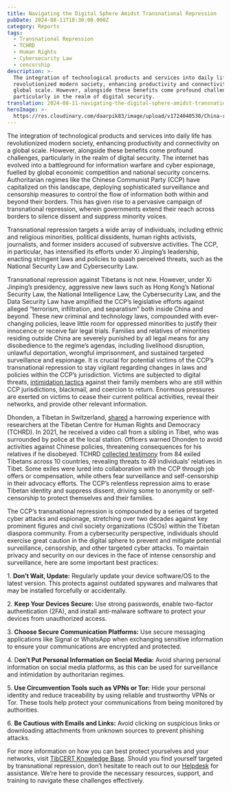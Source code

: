 ```yaml
---
title: Navigating the Digital Sphere Amidst Transnational Repression
pubDate: 2024-08-11T18:30:00.000Z
category: Reports
tags:
  - Transnational Repression
  - TCHRD
  - Human Rights
  - Cybersecurity Law
  - cencorship
description: >-
  The integration of technological products and services into daily life has
  revolutionized modern society, enhancing productivity and connectivity on a
  global scale. However, alongside these benefits come profound challenges,
  particularly in the realm of digital security.
translation: 2024-08-11-navigating-the-digital-sphere-amidst-transnational-repression-bo
heroImage: >-
  https://res.cloudinary.com/daarpik83/image/upload/v1724040530/China-repression_geepcz.png
---
```


The integration of technological products and services into daily life has revolutionized modern society, enhancing productivity and connectivity on a global scale. However, alongside these benefits come profound challenges, particularly in the realm of digital security. The internet has evolved into a battleground for information warfare and cyber espionage, fuelled by global economic competition and national security concerns. Authoritarian regimes like the Chinese Communist Party (CCP) have capitalized on this landscape, deploying sophisticated surveillance and censorship measures to control the flow of information both within and beyond their borders. This has given rise to a pervasive campaign of transnational repression, wherein governments extend their reach across borders to silence dissent and suppress minority voices.

Transnational repression targets a wide array of individuals, including ethnic and religious minorities, political dissidents, human rights activists, journalists, and former insiders accused of subversive activities. The CCP, in particular, has intensified its efforts under Xi Jinping’s leadership, enacting stringent laws and policies to quash perceived threats, such as the National Security Law and Cybersecurity Law.

Transnational repression against Tibetans is not new. However, under Xi Jinping’s presidency, aggressive new laws such as Hong Kong’s National Security Law, the National Intelligence Law, the Cybersecurity Law, and the Data Security Law have amplified the CCP’s legislative efforts against alleged “terrorism, infiltration, and separatism” both inside China and beyond. These new criminal and technology laws, compounded with ever-changing policies, leave little room for oppressed minorities to justify their innocence or receive fair legal trials. Families and relatives of minorities residing outside China are severely punished by all legal means for any disobedience to the regime’s agendas, including livelihood disruption, unlawful deportation, wrongful imprisonment, and sustained targeted surveillance and espionage. It is crucial for potential victims of the CCP’s transnational repression to stay vigilant regarding changes in laws and policies within the CCP’s jurisdiction. Victims are subjected to digital threats, [intimidation tactics](https://www.dailydot.com/debug/china-tibet-xinjiang-censorship/) against their family members who are still within CCP jurisdictions, blackmail, and coercion to return. Enormous pressures are exerted on victims to cease their current political activities, reveal their networks, and provide other relevant information.

Dhonden, a Tibetan in Switzerland, [shared](https://www.theguardian.com/global-development/2024/feb/10/china-transnational-repression-beijing-targets-tibetan-exiles-spying-blackmail-threats-losar) a harrowing experience with researchers at the Tibetan Centre for Human Rights and Democracy (TCHRD). In 2021, he received a video call from a sibling in Tibet, who was surrounded by police at the local station. Officers warned Dhonden to avoid activities against Chinese policies, threatening consequences for his relatives if he disobeyed. TCHRD [collected testimony](https://tchrd.org/report-reveals-chinese-transnational-repression-spreading-fear-and-disempowering-exiled-tibetans/) from 84 exiled Tibetans across 10 countries, revealing threats to 49 individuals’ relatives in Tibet. Some exiles were lured into collaboration with the CCP through job offers or compensation, while others fear surveillance and self-censorship in their advocacy efforts. The CCP’s relentless repression aims to erase Tibetan identity and suppress dissent, driving some to anonymity or self-censorship to protect themselves and their families.

The CCP’s transnational repression is compounded by a series of targeted cyber attacks and espionage, stretching over two decades against key prominent figures and civil society organizations (CSOs) within the Tibetan diaspora community. From a cybersecurity perspective, individuals should exercise great caution in the digital sphere to prevent and mitigate potential surveillance, censorship, and other targeted cyber attacks. To maintain privacy and security on our devices in the face of intense censorship and surveillance, here are some important best practices:

1\. **Don’t Wait, Update:** Regularly update your device software/OS to the latest version. This protects against outdated spywares and malwares that may be installed forcefully or accidentally.

2\. **Keep Your Devices Secure:** Use strong passwords, enable two-factor authentication (2FA), and install anti-malware software to protect your devices from unauthorized access.

3\. **Choose Secure Communication Platforms:** Use secure messaging applications like Signal or WhatsApp when exchanging sensitive information to ensure your communications are encrypted and protected. 

4\. D**on’t Put Personal Information on Social Media:** Avoid sharing personal information on social media platforms, as this can be used for surveillance and intimidation by authoritarian regimes.

5\. **Use Circumvention Tools such as VPNs or Tor:** Hide your personal identity and reduce traceability by using reliable and trustworthy VPNs or Tor. These tools help protect your communications from being monitored by authorities.

6. **Be Cautious with Emails and Links:** Avoid clicking on suspicious links or downloading attachments from unknown sources to prevent phishing attacks.

For more information on how you can best protect yourselves and your networks, visit [TibCERT Knowledge Base](https://learn.tibcert.org/). Should you find yourself targeted by transnational repression, don’t hesitate to reach out to our [Helpdesk](https://d7b6g.r.bh.d.sendibt3.com/mk/cl/f/sh/1f8JIKXx3IkdaCaufz9fUMoyMZ/qYxWTAxvYNcz) for assistance. We’re here to provide the necessary resources, support, and training to navigate these challenges effectively.
